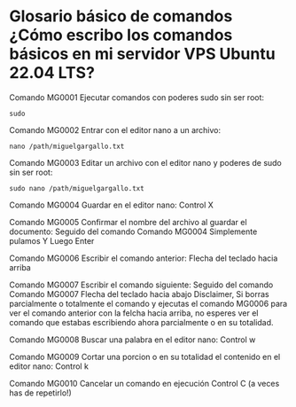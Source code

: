 #  Glosario básico de comandos ¿Cómo escribo los comandos básicos en mi servidor VPS Ubuntu 22.04 LTS?

Comando MG0001
Ejecutar comandos con poderes sudo sin ser root:

    sudo

Comando MG0002
Entrar con el editor nano a un archivo:

    nano /path/miguelgargallo.txt

Comando MG0003
Editar un archivo con el editor nano y poderes de sudo sin ser root:

    sudo nano /path/miguelgargallo.txt

Comando MG0004
Guardar en el editor nano:
Control X

Comando MG0005
Confirmar el nombre del archivo al guardar el documento:
Seguido del comando Comando MG0004
Simplemente pulamos Y
Luego Enter

Comando MG0006
Escribir el comando anterior:
Flecha del teclado hacia arriba

Comando MG0007
Escribir el comando siguiente:
Seguido del comando Comando MG0007
Flecha del teclado hacia abajo
Disclaimer, Si borras parcialmente o totalmente el comando y ejecutas el comando MG0006 para ver el comando anterior con la felcha hacia arriba, no esperes ver el comando que estabas escribiendo ahora parcialmente o en su totalidad.

Comando MG0008
Buscar una palabra en el editor nano:
Control w

Comando MG0009
Cortar una porcion o en su totalidad el contenido en el editor nano:
Control k

Comando MG0010
Cancelar un comando en ejecución
Control C (a veces has de repetirlo!)
